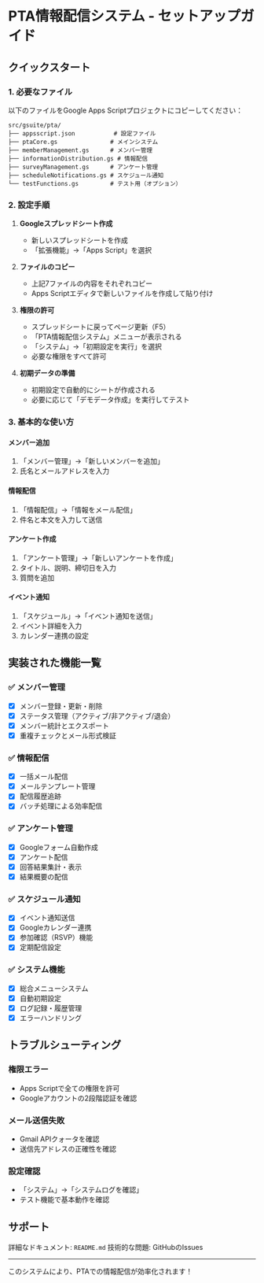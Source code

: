 # PTA情報配信システム - セットアップガイド

## クイックスタート

### 1. 必要なファイル
以下のファイルをGoogle Apps Scriptプロジェクトにコピーしてください：

```
src/gsuite/pta/
├── appsscript.json           # 設定ファイル
├── ptaCore.gs               # メインシステム  
├── memberManagement.gs      # メンバー管理
├── informationDistribution.gs # 情報配信
├── surveyManagement.gs      # アンケート管理
├── scheduleNotifications.gs # スケジュール通知
└── testFunctions.gs         # テスト用（オプション）
```

### 2. 設定手順

1. **Googleスプレッドシート作成**
   - 新しいスプレッドシートを作成
   - 「拡張機能」→「Apps Script」を選択

2. **ファイルのコピー**
   - 上記7ファイルの内容をそれぞれコピー
   - Apps Scriptエディタで新しいファイルを作成して貼り付け

3. **権限の許可**
   - スプレッドシートに戻ってページ更新（F5）
   - 「PTA情報配信システム」メニューが表示される
   - 「システム」→「初期設定を実行」を選択
   - 必要な権限をすべて許可

4. **初期データの準備**
   - 初期設定で自動的にシートが作成される
   - 必要に応じて「デモデータ作成」を実行してテスト

### 3. 基本的な使い方

#### メンバー追加
1. 「メンバー管理」→「新しいメンバーを追加」
2. 氏名とメールアドレスを入力

#### 情報配信
1. 「情報配信」→「情報をメール配信」
2. 件名と本文を入力して送信

#### アンケート作成
1. 「アンケート管理」→「新しいアンケートを作成」
2. タイトル、説明、締切日を入力
3. 質問を追加

#### イベント通知
1. 「スケジュール」→「イベント通知を送信」
2. イベント詳細を入力
3. カレンダー連携の設定

## 実装された機能一覧

### ✅ メンバー管理
- [x] メンバー登録・更新・削除
- [x] ステータス管理（アクティブ/非アクティブ/退会）
- [x] メンバー統計とエクスポート
- [x] 重複チェックとメール形式検証

### ✅ 情報配信
- [x] 一括メール配信
- [x] メールテンプレート管理
- [x] 配信履歴追跡
- [x] バッチ処理による効率配信

### ✅ アンケート管理
- [x] Googleフォーム自動作成
- [x] アンケート配信
- [x] 回答結果集計・表示
- [x] 結果概要の配信

### ✅ スケジュール通知
- [x] イベント通知送信
- [x] Googleカレンダー連携
- [x] 参加確認（RSVP）機能
- [x] 定期配信設定

### ✅ システム機能
- [x] 総合メニューシステム
- [x] 自動初期設定
- [x] ログ記録・履歴管理
- [x] エラーハンドリング

## トラブルシューティング

### 権限エラー
- Apps Scriptで全ての権限を許可
- Googleアカウントの2段階認証を確認

### メール送信失敗
- Gmail APIクォータを確認
- 送信先アドレスの正確性を確認

### 設定確認
- 「システム」→「システムログを確認」
- テスト機能で基本動作を確認

## サポート

詳細なドキュメント: `README.md`
技術的な問題: GitHubのIssues

---

このシステムにより、PTAでの情報配信が効率化されます！